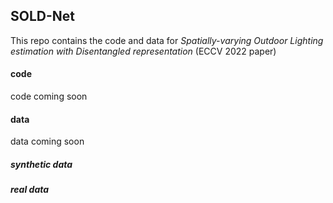## SOLD-Net

This repo contains the code and data for *Spatially-varying Outdoor Lighting estimation with Disentangled representation* (ECCV 2022 paper)

#### code

code coming soon

#### data

data coming soon

##### synthetic data

##### real data